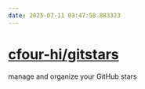 ```yaml
---
date: 2025-07-11 03:47:58.883323
---
```


# [cfour-hi/gitstars](https://github.com/cfour-hi/gitstars)

manage and organize your GitHub stars